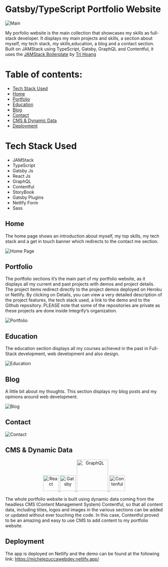 # Gatsby/TypeScript Portfolio Website

![Main](src/images/portfolio-main.JPG)

My porfolio website is the main collection that showcases my skills as full-stack developer. It displays my main projects and skills, a section about myself, my tech stack, my skills,education, a blog and a contact section. Built on JAMStack using TypeScript, Gatsby, GraphQL and Contentful, it uses the [JAMStack Boilerplate](https://github.com/tripheo0412/jamstack-typescript-boilerplate) by [Tri Hoang](https://github.com/tripheo0412)

# Table of contents:

- [Tech Stack Used](#tech-stack-used)
- [Home](#home)
- [Portfolio](#portfolio)
- [Education](#education)
- [Blog](#blog)
- [Contact](#contact)
- [CMS & Dynamic Data](#cms-&-dynamic-data)
- [Deployment](#deployment)

# Tech Stack Used

- JAMStack
- TypeScript
- Gatsby Js
- React Js
- GraphQL
- Contentful
- StoryBook
- Gatsby Plugins
- Netlify Form
- Sass

## Home

The home page shows an introduction about myself, my top skills, my tech stack and a get in touch banner which redirects to the contact me section.

![Home Page](src/images/home-page.png)

## Portfolio

The portfolio sections it’s the main part of my portfolio website, as it displays all my current and past projects with demos and project details. The project items redirect directly to the project demos deployed on Heroku or Netlify. By clicking on Details, you can view a very detailed description of the project features, the tech stack used, a link to the demo and to the Github repository. PLEASE note that some of the repositories are private as these projects are done inside Integrify’s organization.

![Portfolio](src/images/portfolio-page.png)

## Education

The education section displays all my courses achieved in the past in Full-Stack development, web development and also design.

![Education](src/images/education.png)

## Blog

A little bit about my thoughts. This section displays my blog posts and my opinions around web development.

![Blog](src/images/blog.png)

## Contact

![Contact](src/images/contact.png)

## CMS & Dynamic Data

<p align="center">
  <a href="https://reactjs.org/">
    <img alt="React" src="https://miro.medium.com/max/500/1*cPh7ujRIfcHAy4kW2ADGOw.png" width="50" />
  </a>
  <a href="https://www.gatsbyjs.org/">
    <img alt="Gatsby" src="https://codingthesmartway.com/wp-content/uploads/2019/02/gatsby-logo.png" width="50" />
  </a>
   <a href="https://graphql.org/">
    <img alt="GraphQL" src="https://everyday.codes/wp-content/uploads/2019/12/og_image.png" width="100" />
  </a>
  <a href="https://www.contentful.com/">
    <img alt="Contenful" src="https://avatars1.githubusercontent.com/u/472182?s=280&v=4" width="50" />
  </a>
</p>

The whole portfolio website is built using dynamic data coming from the headless CMS (Content Management System) Contentful, so that all content data, including titles, logos and images in the various sections can be added or updated without ever touching the code. In this case, Contentful proved to be an amazing and easy to use CMS to add content to my portfolio website.

## Deployment

The app is deployed on Netlify and the demo can be found at the following link: https://michelezuccawebdev.netlify.app/
